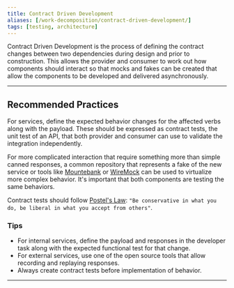 ```yaml
---
title: Contract Driven Development
aliases: [/work-decomposition/contract-driven-development/]
tags: [testing, architecture]
---
```


Contract Driven Development is the process of defining the contract changes
between two dependencies during design and prior to construction. This allows
the provider and consumer to work out how components should interact so that
mocks and fakes can be created that allow the components to be developed and
delivered asynchronously.

---

## Recommended Practices

For services, define the expected behavior changes for the affected verbs along
with the payload. These should be expressed as contract tests, the unit test of
an API, that both provider and consumer can use to validate the integration independently.

For more complicated interaction that require something more than simple canned
responses, a common repository that represents a fake of the new service or tools
like [Mountebank](http://www.mbtest.org/) or [WireMock](http://wiremock.org/)
can be used to virtualize more complex behavior. It's important that both
components are testing the same behaviors.

Contract tests should follow [Postel's Law](https://en.wikipedia.org/wiki/Robustness_principle):
`"Be conservative in what you do, be liberal in what you accept from others"`.

### Tips

- For internal services, define the payload and responses in the developer task
  along with the expected functional test for that change.
- For external services, use one of the open source tools that allow recording
  and replaying responses.
- Always create contract tests before implementation of behavior.

---

